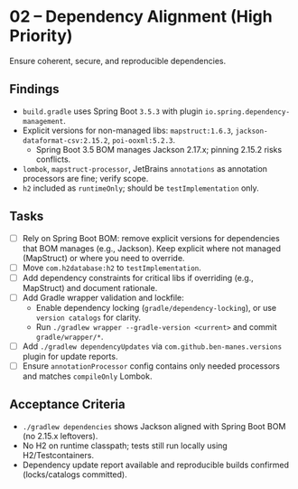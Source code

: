 # 02 – Dependency Alignment (High Priority)

Ensure coherent, secure, and reproducible dependencies.

## Findings

- `build.gradle` uses Spring Boot `3.5.3` with plugin `io.spring.dependency-management`.
- Explicit versions for non-managed libs: `mapstruct:1.6.3`, `jackson-dataformat-csv:2.15.2`, `poi-ooxml:5.2.3`.
  - Spring Boot 3.5 BOM manages Jackson 2.17.x; pinning 2.15.2 risks conflicts.
- `lombok`, `mapstruct-processor`, JetBrains `annotations` as annotation processors are fine; verify scope.
- `h2` included as `runtimeOnly`; should be `testImplementation` only.

## Tasks

- [ ] Rely on Spring Boot BOM: remove explicit versions for dependencies that BOM manages (e.g., Jackson). Keep explicit where not managed (MapStruct) or where you need to override.
- [ ] Move `com.h2database:h2` to `testImplementation`.
- [ ] Add dependency constraints for critical libs if overriding (e.g., MapStruct) and document rationale.
- [ ] Add Gradle wrapper validation and lockfile:
  - Enable dependency locking (`gradle/dependency-locking`), or use `version catalogs` for clarity.
  - Run `./gradlew wrapper --gradle-version <current>` and commit `gradle/wrapper/*`.
- [ ] Add `./gradlew dependencyUpdates` via `com.github.ben-manes.versions` plugin for update reports.
- [ ] Ensure `annotationProcessor` config contains only needed processors and matches `compileOnly` Lombok.

## Acceptance Criteria

- `./gradlew dependencies` shows Jackson aligned with Spring Boot BOM (no 2.15.x leftovers).
- No H2 on runtime classpath; tests still run locally using H2/Testcontainers.
- Dependency update report available and reproducible builds confirmed (locks/catalogs committed).
